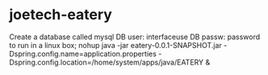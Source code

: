# joetech-eatery
Create a database called mysql
DB user: interfaceuse
DB passw: password
to run in a linux box;
 nohup java -jar eatery-0.0.1-SNAPSHOT.jar -Dspring.config.name=application.properties -Dspring.config.location=/home/system/apps/java/EATERY &

